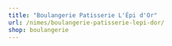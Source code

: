 ```yaml
---
title: "Boulangerie Patisserie L'Épi d'Or"
url: /nimes/boulangerie-patisserie-lepi-dor/
shop: boulangerie
---
```

